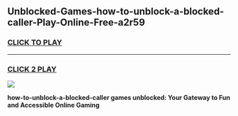 
## Unblocked-Games-how-to-unblock-a-blocked-caller-Play-Online-Free-a2r59
<h3>
<a href="https://premium76.site?title=how-to-unblock-a-blocked-caller&ref=26A">CLICK TO PLAY</a></h3>
<hr>

<h3>
<a href="https://premium76.site?title=how-to-unblock-a-blocked-caller&ref=26A">CLICK 2 PLAY</a>
  
</h3>

<a href="https://premium76.site?title=how-to-unblock-a-blocked-caller&ref=26A"><img src="https://clearcache.store/games.png"></a>


**how-to-unblock-a-blocked-caller games unblocked: Your Gateway to Fun and Accessible Online Gaming**
